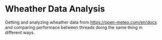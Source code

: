 # Wheather Data Analysis
Getting and analyzing wheather data from https://open-meteo.com/en/docs and comparing performace between threads doing the same thing in different ways.
